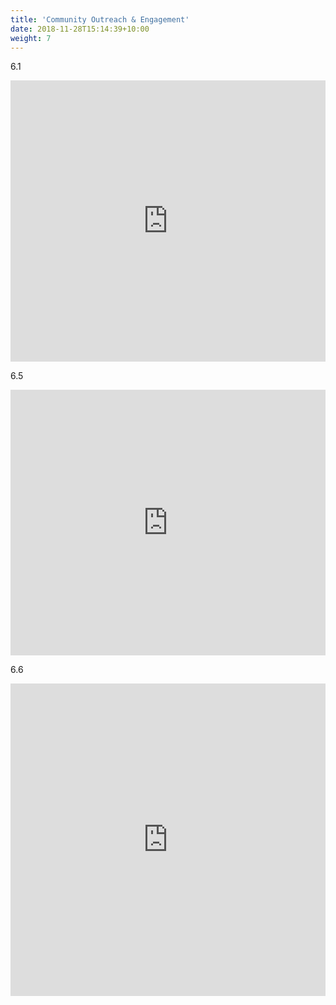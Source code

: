 ```yaml
---
title: 'Community Outreach & Engagement'
date: 2018-11-28T15:14:39+10:00
weight: 7
---
```


<!--more-->


6.1
<iframe title="Accessibility of Prosecutor's Office" aria-label="chart" id="datawrapper-chart-A3mHT" src="https://datawrapper.dwcdn.net/A3mHT/2/" scrolling="no" frameborder="0" style="width: 0; min-width: 100% !important; border: none;" height="450"></iframe><script type="text/javascript">!function(){"use strict";window.addEventListener("message",(function(a){if(void 0!==a.data["datawrapper-height"])for(var e in a.data["datawrapper-height"]){var t=document.getElementById("datawrapper-chart-"+e)||document.querySelector("iframe[src*='"+e+"']");t&&(t.style.height=a.data["datawrapper-height"][e]+"px")}}))}();
</script>


6.5
<iframe title="Witness Cooperation" aria-label="Interactive line chart" id="datawrapper-chart-lYr6e" src="https://datawrapper.dwcdn.net/lYr6e/1/" scrolling="no" frameborder="0" style="width: 0; min-width: 100% !important; border: none;" height="425"></iframe><script type="text/javascript">!function(){"use strict";window.addEventListener("message",(function(a){if(void 0!==a.data["datawrapper-height"])for(var e in a.data["datawrapper-height"]){var t=document.getElementById("datawrapper-chart-"+e)||document.querySelector("iframe[src*='"+e+"']");t&&(t.style.height=a.data["datawrapper-height"][e]+"px")}}))}();
</script>

6.6
<iframe title="Responsiveness to Public Records Requests" aria-label="Interactive area chart" id="datawrapper-chart-6otB4" src="https://datawrapper.dwcdn.net/6otB4/1/" scrolling="no" frameborder="0" style="width: 0; min-width: 100% !important; border: none;" height="500"></iframe><script type="text/javascript">!function(){"use strict";window.addEventListener("message",(function(a){if(void 0!==a.data["datawrapper-height"])for(var e in a.data["datawrapper-height"]){var t=document.getElementById("datawrapper-chart-"+e)||document.querySelector("iframe[src*='"+e+"']");t&&(t.style.height=a.data["datawrapper-height"][e]+"px")}}))}();
</script>